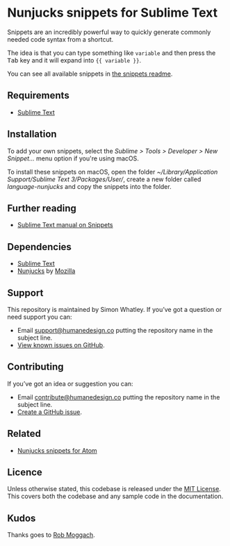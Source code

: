 # Nunjucks snippets for Sublime Text
Snippets are an incredibly powerful way to quickly generate commonly needed code syntax from a shortcut.

The idea is that you can type something like `variable` and then press the <kbd>Tab</kbd> key and it will expand into `{{ variable }}`.

You can see all available snippets in [the snippets readme](https://github.com/whatterz/sublime-language-nunjucks/blob/master/snippets/README.md).

## Requirements
- [Sublime Text](https://www.sublimetext.com/)

## Installation
To add your own snippets, select the _Sublime > Tools > Developer > New Snippet..._ menu option if you're using macOS.

To install these snippets on macOS, open the folder _~/Library/Application Support/Sublime Text 3/Packages/User/_, create a new folder called _language-nunjucks_ and copy the snippets into the folder.

## Further reading
- [Sublime Text manual on Snippets](http://docs.sublimetext.info/en/latest/extensibility/snippets.html)

## Dependencies
- [Sublime Text](https://www.sublimetext.com/)
- [Nunjucks](https://mozilla.github.io/nunjucks/) by [Mozilla](https://mozilla.github.io/)

## Support
This repository is maintained by Simon Whatley. If you’ve got a question or need support you can:

* Email support@humanedesign.co putting the repository name in the subject line.
* [View known issues on GitHub](https://github.com/whatterz/sublime-language-nunjucks/issues).

## Contributing
If you’ve got an idea or suggestion you can:

* Email contribute@humanedesign.co putting the repository name in the subject line.
* [Create a GitHub issue](https://github.com/whatterz/sublime-language-nunjucks/issues).

## Related
- [Nunjucks snippets for Atom](https://github.com/whatterz/atom-language-nunjucks)

## Licence
Unless otherwise stated, this codebase is released under the [MIT License](https://github.com/whatterz/sublime-language-nunjucks/blob/master/LICENSE). This covers both the codebase and any sample code in the documentation.

## Kudos
Thanks goes to [Rob Moggach](https://github.com/mogga/).